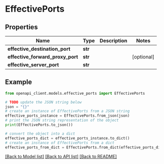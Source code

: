 # EffectivePorts


## Properties

Name | Type | Description | Notes
------------ | ------------- | ------------- | -------------
**effective_destination_port** | **str** |  | 
**effective_forward_proxy_port** | **str** |  | [optional] 
**effective_server_port** | **str** |  | 

## Example

```python
from openapi_client.models.effective_ports import EffectivePorts

# TODO update the JSON string below
json = "{}"
# create an instance of EffectivePorts from a JSON string
effective_ports_instance = EffectivePorts.from_json(json)
# print the JSON string representation of the object
print(EffectivePorts.to_json())

# convert the object into a dict
effective_ports_dict = effective_ports_instance.to_dict()
# create an instance of EffectivePorts from a dict
effective_ports_from_dict = EffectivePorts.from_dict(effective_ports_dict)
```
[[Back to Model list]](../README.md#documentation-for-models) [[Back to API list]](../README.md#documentation-for-api-endpoints) [[Back to README]](../README.md)


